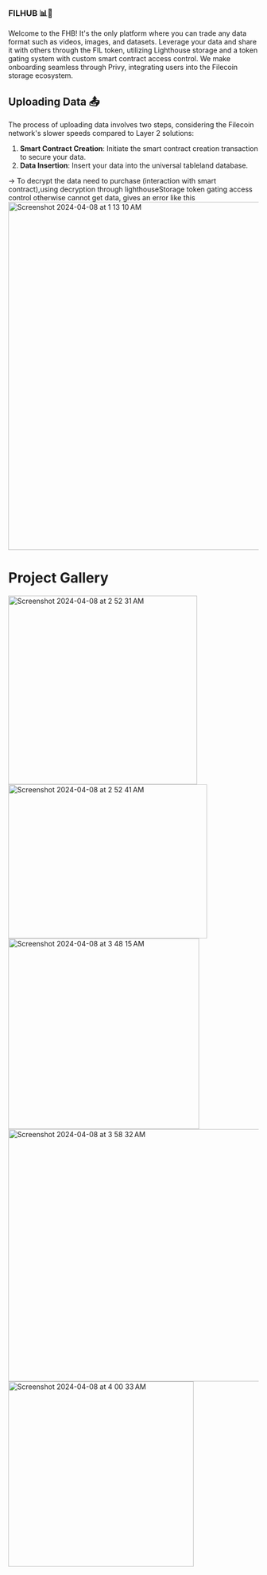 ### FILHUB 📊🛒
Welcome to the FHB! It's the only platform where you can trade any data format such as videos, images, and datasets. Leverage your data and share it with others through the FIL token, utilizing Lighthouse storage and a token gating system with custom smart contract access control. We make onboarding seamless through Privy, integrating users into the Filecoin storage ecosystem.

## Uploading Data 📤

The process of uploading data involves two steps, considering the Filecoin network's slower speeds compared to Layer 2 solutions:

1. **Smart Contract Creation**: Initiate the smart contract creation transaction to secure your data.
2. **Data Insertion**: Insert your data into the universal tableland database.

-> To decrypt the data need to purchase (interaction with smart contract),using decryption through lighthouseStorage token gating access control otherwise cannot get data, gives an error like this
<img width="701" alt="Screenshot 2024-04-08 at 1 13 10 AM" src="https://github.com/Nith567/FilLearnHub/assets/91722732/1f85ec2c-4ad3-4a53-a804-6b56ecf9f5e5">




# Project Gallery

<img width="380" alt="Screenshot 2024-04-08 at 2 52 31 AM" src="https://github.com/Nith567/FilLearnHub/assets/91722732/8f803230-fd91-4e6f-89e5-5dffd5d2a2fc">
<img width="400" height='310' alt="Screenshot 2024-04-08 at 2 52 41 AM" src="https://github.com/Nith567/FilLearnHub/assets/91722732/2c0e3cc0-4e61-41ef-9710-9d6818e7a08a">
<img width="384" alt="Screenshot 2024-04-08 at 3 48 15 AM" src="https://github.com/Nith567/FilLearnHub/assets/91722732/0914ed1f-d9ad-4ce3-81eb-5a797f9df615">
<img width="508" alt="Screenshot 2024-04-08 at 3 58 32 AM" src="https://github.com/Nith567/FilLearnHub/assets/91722732/e5fad574-a5ca-4367-90d2-da9e313bfc05">
<img width="373" alt="Screenshot 2024-04-08 at 4 00 33 AM" src="https://github.com/Nith567/FilLearnHub/assets/91722732/ac972b1c-63d8-44d1-994a-684a2bc35621">

